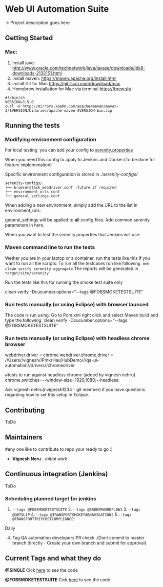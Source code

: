 # Web UI Automation Suite

-> Project description goes here

## Getting Started


### Mac:
1. Install java: http://www.oracle.com/technetwork/java/javase/downloads/jdk8-downloads-2133151.html
2. Install maven: https://maven.apache.org/install.html
3. Install Git for Mac https://git-scm.com/download/mac 
4. Homebrew installation for Mac via terminal https://brew.sh/

```
#!/bin/sh
VERSION=3.5.0
curl -O http://mirrors.koehn.com/apache/maven/maven-3/$VERSION/binaries/apache-maven-$VERSION-bin.zip
```

## Running the tests

### Modifying environment configuration

For local testing, you can add your config to [serenity.properties](serenity.properties)

When you need this config to apply to Jenkins and Docker:(To be done for feature implemenation)

Specific environment configuration is stored in *./serenity-configs/*
```
serenity-configs/
├── browserstack_webdriver.conf -future if required
├── environment_urls.conf
└── general_settings.conf
```
When adding a new environment, simply add the URL to the list in environment_urls.


general_settings will be applied to **all** config files. Add common serenity parameters in here.

When you want to test the serenity.properties that Jenkins will use:


### Maven command line to run the tests
Wether you are in your laptop or a container, run the tests like this if you want to run all the scripts:
To run all the testcases run like following.
`mvn clean verify serenity:aggregate`
The reports will be generated in `target/site/serenity`

Run the tests like this for running the smoke test suite only 

clean verify -Dcucumber.options="--tags @FOBSMOKETESTSUITE”


### Run tests manually (or using Eclipse) with browser launced

The code is run using:
Go to Pom.xml right click and select Maven build and type the following
`clean verify -Dcucumber.options="--tags @FOBSMOKETESTSUITE”

### Run tests manually (or using Eclipse) with headless chrome browser
webdriver.driver = chrome
webdriver.chrome.driver = //Users//vignesh//PmkrHaulHubDemo///qa-ui-automation//drivers//chromedriver

#tests to run against headless chrome (added by vignesh nehru)
chrome.switches=--window-size=1920,1080;--headless;



Ask vignesh nehru(nvignesh1234 - git member) if you have questions regarding how to set this setup in Eclipse.



## Contributing

ToDo

## Maintainers

#any one like to contribute to repo your ready to go :)

* **Vignesh Neru** - *Initial work* 

## Continuous integration (Jenkins)

ToDo

### Scheduling planned target for jenkins 

1. `--tags @FOBSMOKETESTSUITE`
2.`--tags @BROKERWORKFLOW1`
3.`--tags @DOTSLIP`
4.`--tags @TRANSPORTSMOKETABNAVIGATIONS`
5.`--tags @TRANSPORTTRIPCOSTCOMPLIANCE'`

Daily 

4. Tag QA automation developers PR check .(Dont commit to master branch directly - Create your own branch and submit for approval)


## Current Tags and what they do
**@SINGLE**
Cick [here](qa-ui-automation/src/test/resources/features/StagingSmokeSuite/singletest.feature) to see the code

**@FOBSMOKETESTSUITE**
Cick [here](qa-ui-automation/src/test/resources/features/StagingSmokeSuite/FOBOrderDashBoard.feature) to see the code


